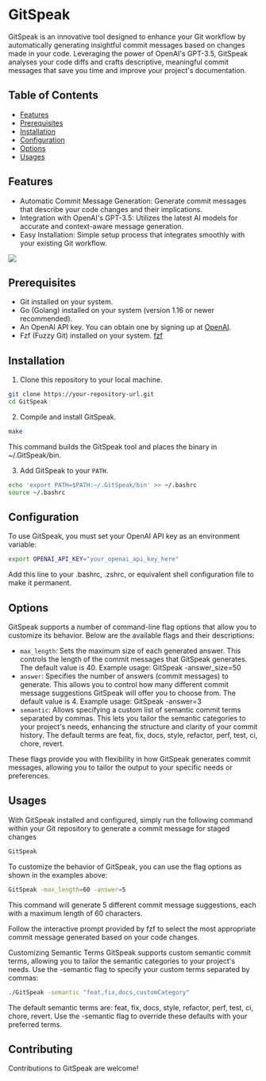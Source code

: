 # GitSpeak

GitSpeak is an innovative tool designed to enhance your Git workflow by automatically generating insightful commit messages based on changes made in your code. Leveraging the power of OpenAI's GPT-3.5, GitSpeak analyses your code diffs and crafts descriptive, meaningful commit messages that save you time and improve your project's documentation.

## Table of Contents

- [Features](#Features)
- [Prerequisites](#Prerequisites)
- [Installation](#Installation)
- [Configuration](#Configuration)
- [Options](#Options)
- [Usages](#Usages)

## Features

- Automatic Commit Message Generation: Generate commit messages that describe your code changes and their implications.
- Integration with OpenAI's GPT-3.5: Utilizes the latest AI models for accurate and context-aware message generation.
- Easy Installation: Simple setup process that integrates smoothly with your existing Git workflow.

![](https://i.imgur.com/W5hUk29.gif)

## Prerequisites

- Git installed on your system.
- Go (Golang) installed on your system (version 1.16 or newer recommended).
- An OpenAI API key. You can obtain one by signing up at [OpenAI](https://platform.openai.com/docs/overview).
- Fzf (Fuzzy Git) installed on your system. [fzf](https://github.com/junegunn/fzf)

## Installation

1. Clone this repository to your local machine.

```bash
git clone https://your-repository-url.git
cd GitSpeak
```

2. Compile and install GitSpeak.

```bash
make
```

This command builds the GitSpeak tool and places the binary in ~/.GitSpeak/bin.

3.  Add GitSpeak to your `PATH`.

```bash
echo 'export PATH=$PATH:~/.GitSpeak/bin' >> ~/.bashrc
source ~/.bashrc
```

## Configuration

To use GitSpeak, you must set your OpenAI API key as an environment variable:

```bash
export OPENAI_API_KEY="your_openai_api_key_here"
```

Add this line to your .bashrc, .zshrc, or equivalent shell configuration file to make it permanent.

## Options

GitSpeak supports a number of command-line flag options that allow you to customize its behavior. Below are the available flags and their descriptions:

- `max_length`: Sets the maximum size of each generated answer. This controls the length of the commit messages that GitSpeak generates. The default value is 40. Example usage: GitSpeak -answer_size=50
- `answer`: Specifies the number of answers (commit messages) to generate. This allows you to control how many different commit message suggestions GitSpeak will offer you to choose from. The default value is 4. Example usage: GitSpeak -answer=3
- `semantic`: Allows specifying a custom list of semantic commit terms separated by commas. This lets you tailor the semantic categories to your project's needs, enhancing the structure and clarity of your commit history. The default terms are feat, fix, docs, style, refactor, perf, test, ci, chore, revert.

These flags provide you with flexibility in how GitSpeak generates commit messages, allowing you to tailor the output to your specific needs or preferences.

## Usages

With GitSpeak installed and configured, simply run the following command within your Git repository to generate a commit message for staged changes

```bash
GitSpeak
```

To customize the behavior of GitSpeak, you can use the flag options as shown in the examples above:

```bash
GitSpeak -max_length=60 -answer=5
```

This command will generate 5 different commit message suggestions, each with a maximum length of 60 characters.

Follow the interactive prompt provided by fzf to select the most appropriate commit message generated based on your code changes.

Customizing Semantic Terms
GitSpeak supports custom semantic commit terms, allowing you to tailor the semantic categories to your project's needs. Use the -semantic flag to specify your custom terms separated by commas:

```bash
./GitSpeak -semantic "feat,fix,docs,customCategory"
```

The default semantic terms are: feat, fix, docs, style, refactor, perf, test, ci, chore, revert. Use the -semantic flag to override these defaults with your preferred terms.

## Contributing

Contributions to GitSpeak are welcome!
